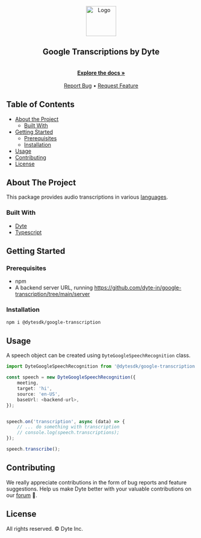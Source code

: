 <!-- PROJECT LOGO -->
<p align="center">
  <a href="https://dyte.io">
    <img src="https://dyte-uploads.s3.ap-south-1.amazonaws.com/dyte-logo-dark.svg" alt="Logo" width="80">
  </a>
  <h2 align="center">Google Transcriptions by Dyte</h3>
  <p align="center">
    <br />
    <a href="https://docs.dyte.io"><strong>Explore the docs »</strong></a>
    <br />
    <br />
    <a href="https://github.com/dyte-in/plugin-sdk/issues">Report Bug</a>
    •
    <a href="https://github.com/dyte-in/plugin-sdk/issues">Request Feature</a>
  </p>
</p>

<!-- TABLE OF CONTENTS -->
## Table of Contents
- [About the Project](#about-the-project)
  - [Built With](#built-with)
- [Getting Started](#getting-started)
  - [Prerequisites](#prerequisites)
  - [Installation](#installation)
  <!-- - [Quickstart](#quickstart) -->
- [Usage](#usage)
- [Contributing](#contributing)
- [License](#license)

## About The Project
This package provides audio transcriptions in various [languages](https://cloud.google.com/translate/media/docs/languages).
### Built With
- [Dyte](https://dyte.io/)
- [Typescript](https://typescriptlang.org/)

<!-- GETTING STARTED -->
## Getting Started
### Prerequisites
- npm
- A backend server URL, running https://github.com/dyte-in/google-transcription/tree/main/server
### Installation
```sh
npm i @dytesdk/google-transcription
```

<!-- USAGE EXAMPLES -->
## Usage
A speech object can be created using `DyteGoogleSpeechRecognition` class.
```ts
import DyteGoogleSpeechRecognition from '@dytesdk/google-transcription';

const speech = new DyteGoogleSpeechRecognition({
    meeting,
    target: 'hi',
    source: 'en-US',
    baseUrl: <backend-url>,
});


speech.on('transcription', async (data) => {
    // ... do something with transcription
    // console.log(speech.transcriptions);
});

speech.transcribe();

```

## Contributing
We really appreciate contributions in the form of bug reports and feature suggestions. Help us make Dyte better with your valuable contributions on our [forum]('https://discord.com/invite/pxRcdNufvk') 🙂.

## License
All rights reserved. © Dyte Inc.
